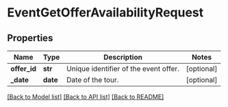 # EventGetOfferAvailabilityRequest

## Properties
Name | Type | Description | Notes
------------ | ------------- | ------------- | -------------
**offer_id** | **str** | Unique identifier of the event offer. | [optional] 
**_date** | **date** | Date of the tour. | [optional] 

[[Back to Model list]](../README.md#documentation-for-models) [[Back to API list]](../README.md#documentation-for-api-endpoints) [[Back to README]](../README.md)

